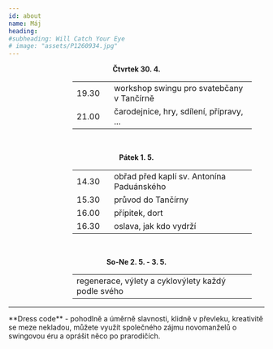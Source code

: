 ```yaml
---
id: about
name: Máj
heading: 
#subheading: Will Catch Your Eye
# image: "assets/P1260934.jpg"
---
```


<p style="text-align: center; font-weight: bold"> Čtvrtek 30. 4.</p>

<table style="margin-left:25%; margin-right:15%; width: 70%;">
    <tr>
        <td> 19.30 </td>
        <td style="padding-left: 20px;"> workshop swingu pro svatebčany v Tančírně </td>
    </tr>
    <tr>
        <td> 21.00 </td>
        <td style="padding-left: 20px;"> čarodejnice, hry, sdílení, přípravy, ... </td>
    </tr>
</table>

<br>

<p style="text-align: center; font-weight: bold">Pátek 1. 5.</p>

<table style="margin-left:25%; margin-right:auto; width: 70%;">
    <tr>
        <td> 14.30 </td>
        <td style="padding-left: 20px;"> obřad před kaplí sv. Antonína Paduánského </td>
    </tr>
    <tr>
        <td> 15.30 </td>
        <td style="padding-left: 20px;"> průvod do Tančírny </td>
    </tr>
    <tr>
        <td> 16.00 </td>
        <td style="padding-left: 20px;"> přípitek, dort </td>
    </tr>
    <tr>
        <td> 16.30 </td>
        <td style="padding-left: 20px;"> oslava, jak kdo vydrží </td>
    </tr>
</table>

<!--14.30   obřad před kaplí sv. Antonína Paduánského
#15.15   průvod do Tančírny
#16.00   přípitek, dort
#16.30   oslava, jak kdo vydrží
-->

<br>
<p style="text-align: center; font-weight: bold">So-Ne 2. 5. - 3. 5.</p>

<table style="margin-left:25%; margin-right:auto; width: 70%;">
    <tr>
        <td> regenerace, výlety a cyklovýlety každý podle svého </td>
    </tr>
</table>
<hr>
**Dress code** - pohodlně a úměrně slavnosti, klidně v převleku, kreativitě se meze nekladou, můžete využít společného zájmu novomanželů o swingovou éru a oprášit něco po prarodičích.